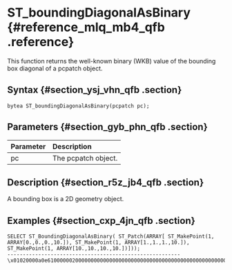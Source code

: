 # ST\_boundingDiagonalAsBinary {#reference_mlq_mb4_qfb .reference}

This function returns the well-known binary \(WKB\) value of the bounding box diagonal of a pcpatch object.

## Syntax {#section_ysj_vhn_qfb .section}

```
bytea ST_boundingDiagonalAsBinary(pcpatch pc);
```

## Parameters {#section_gyb_phn_qfb .section}

|Parameter|Description|
|:--------|:----------|
|pc|The pcpatch object.|

## Description {#section_r5z_jb4_qfb .section}

A bounding box is a 2D geometry object.

## Examples {#section_cxp_4jn_qfb .section}

```
SELECT ST_BoundingDiagonalAsBinary( ST_Patch(ARRAY[ ST_MakePoint(1, ARRAY[0.,0.,0.,10.]), ST_MakePoint(1, ARRAY[1.,1.,1.,10.]), ST_MakePoint(1, ARRAY[10.,10.,10.,10.])]));
--------------------------------------------------------
\x01020000a0e610000002000000000000000000000000000000000000000000000000000000000000000000244000000000000024400000000000002440
```

